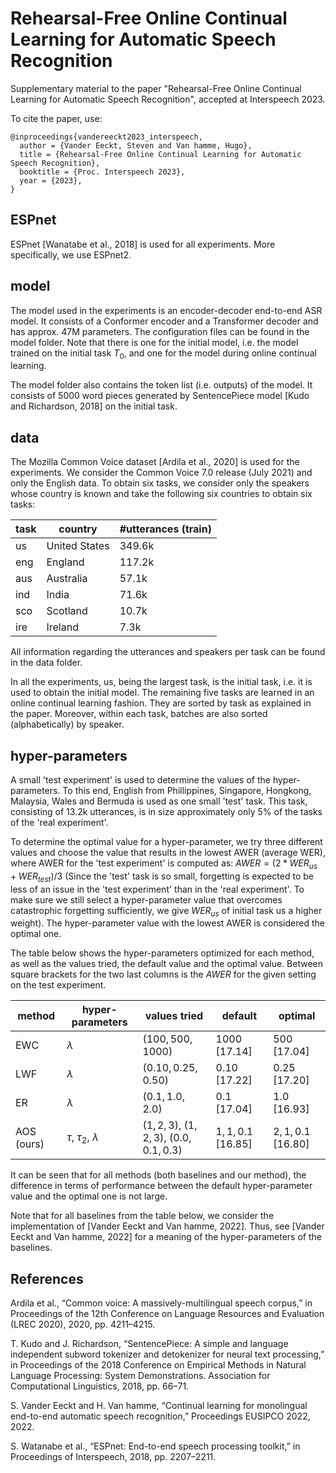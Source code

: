 # Rehearsal-Free Online Continual Learning for Automatic Speech Recognition
Supplementary material to the paper "Rehearsal-Free Online Continual Learning for Automatic Speech Recognition", accepted at Interspeech 2023.

To cite the paper, use:
```
@inproceedings{vandereeckt2023_interspeech,
  author = {Vander Eeckt, Steven and Van hamme, Hugo},  
  title = {Rehearsal-Free Online Continual Learning for Automatic Speech Recognition},
  booktitle = {Proc. Interspeech 2023},
  year = {2023},  
}
```

## ESPnet

ESPnet [Wanatabe et al., 2018] is used for all experiments. More specifically, we use ESPnet2.

## model

The model used in the experiments is an encoder-decoder end-to-end ASR model. It consists of a Conformer encoder and a Transformer decoder and has approx. 47M parameters. The configuration files can be found in the model folder. Note that there is one for the initial model, i.e. the model trained on the initial task $T_0$, and one for the model during online continual learning. 

The model folder also contains the token list (i.e. outputs) of the model. It consists of 5000 word pieces generated by SentencePiece model [Kudo and Richardson, 2018] on the initial task.  

## data

The Mozilla Common Voice dataset [Ardila et al., 2020] is used for the experiments. We consider the Common Voice 7.0 release (July 2021) and only the English data. To obtain six tasks, we consider only the speakers whose country is known and take the following six countries to obtain six tasks: 

task  | country | #utterances (train)
------------- | ------------- | ------------- 
us | United States | 349.6k
eng | England | 117.2k
aus | Australia | 57.1k
ind | India  | 71.6k
sco | Scotland | 10.7k
ire | Ireland | 7.3k

All information regarding the utterances and speakers per task can be found in the data folder. 

In all the experiments, us, being the largest task, is the initial task, i.e. it is used to obtain the initial model. The remaining five tasks are learned in an online continual learning fashion. They are sorted by task as explained in the paper. Moreover, within each task, batches are also sorted (alphabetically) by speaker.

## hyper-parameters

A small 'test experiment' is used to determine the values of the hyper-parameters. To this end, English from Phillippines, Singapore, Hongkong, Malaysia, Wales and Bermuda is used as one small 'test' task. This task, consisting of 13.2k utterances, is in size approximately only 5% of the tasks of the 'real experiment'. 

To determine the optimal value for a hyper-parameter, we try three different values and choose the value that results in the lowest AWER (average WER), where AWER for the 'test experiment' is computed as: $AWER=(2*WER_{us}+WER_{test})/3$ (Since the 'test' task is so small, forgetting is expected to be less of an issue in the 'test experiment' than in the 'real experiment'. To make sure we still select a hyper-parameter value that overcomes catastrophic forgetting sufficiently, we give $WER_{us}$ of initial task us a higher weight).  The hyper-parameter value with the lowest AWER is considered the optimal one. 

The table below shows the hyper-parameters optimized for each method, as well as the values tried, the default value and the optimal value. Between square brackets for the two last columns is the $AWER$ for the given setting on the test experiment. 

method  | hyper-parameters | values tried | default | optimal
------------- | ------------- | ------------- | ------------- | ------------- 
EWC | $\lambda$ | $(100, 500, 1000)$ | $1000$ $[17.14]$ | $500$ $[17.04]$
LWF | $\lambda$ | $(0.10, 0.25, 0.50)$ | $0.10$ $[17.22]$ | $0.25$ $[17.20]$
ER | $\lambda$ | $(0.1, 1.0, 2.0)$ | $0.1$ $[17.04]$ | $1.0$ $[16.93]$
AOS (ours) | $\tau$, $\tau_2$, $\lambda$ | $(1, 2, 3)$, $(1, 2, 3)$, $(0.0, 0.1, 0.3)$ | $1, 1, 0.1$ $[16.85]$ | $2, 1, 0.1$ $[16.80]$

It can be seen that for all methods (both baselines and our method), the difference in terms of performance between the default hyper-parameter value and the optimal one is not large.  

Note that for all baselines from the table below, we consider the implementation of [Vander Eeckt and Van hamme, 2022]. Thus, see [Vander Eeckt and Van hamme, 2022] for a meaning of the hyper-parameters of the baselines. 

## References 

Ardila et al., “Common voice: A massively-multilingual speech corpus,” in Proceedings of the 12th Conference on Language Resources and Evaluation (LREC 2020), 2020, pp. 4211–4215. 

T. Kudo and J. Richardson, “SentencePiece: A simple and language independent subword tokenizer and detokenizer for neural text processing,” in Proceedings of the 2018 Conference on Empirical Methods in Natural Language Processing: System Demonstrations. Association for Computational Linguistics, 2018, pp. 66–71. 

S. Vander Eeckt and H. Van hamme, “Continual learning for monolingual end-to-end automatic speech recognition,” Proceedings EUSIPCO 2022, 2022.

S. Watanabe et al., “ESPnet: End-to-end speech processing toolkit,” in Proceedings of Interspeech, 2018, pp. 2207–2211. 
